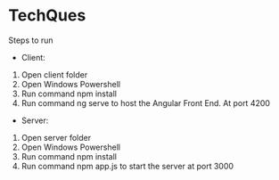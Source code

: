 # TechQues

Steps to run

- Client:

1. Open client folder
2. Open Windows Powershell
3. Run command npm install
4. Run command ng serve to host the Angular Front End. At port 4200

- Server:

1. Open server folder
2. Open Windows Powershell
3. Run command npm install
4. Run command npm app.js to start the server at port 3000

